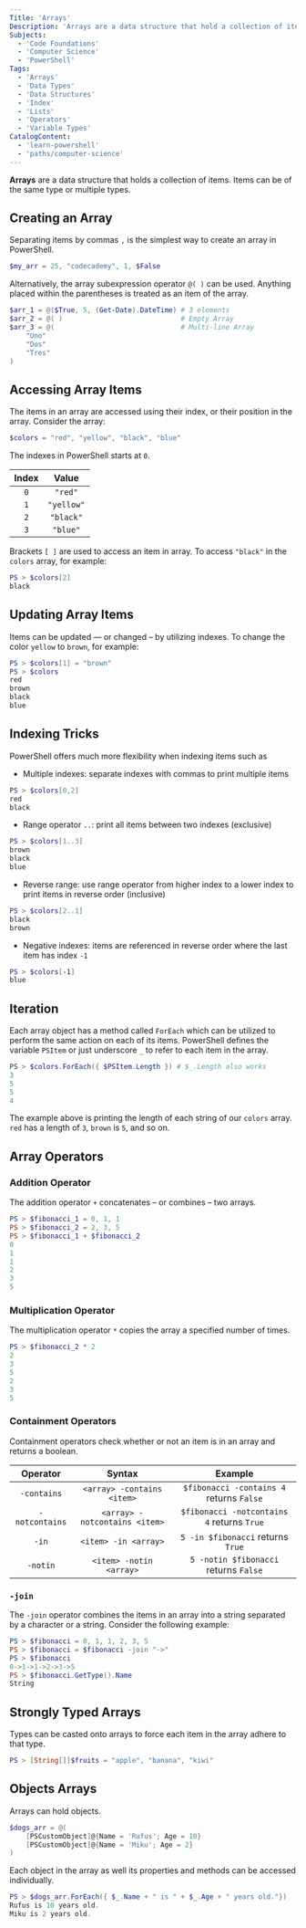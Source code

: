```yaml
---
Title: 'Arrays'
Description: 'Arrays are a data structure that hold a collection of items. PowerShell provides many ways to access, update, and manipulate array items.'
Subjects:
  - 'Code Foundations'
  - 'Computer Science'
  - 'PowerShell'
Tags:
  - 'Arrays'
  - 'Data Types'
  - 'Data Structures'
  - 'Index'
  - 'Lists'
  - 'Operators'
  - 'Variable Types'
CatalogContent:
  - 'learn-powershell'
  - 'paths/computer-science'
---
```


**Arrays** are a data structure that holds a collection of items. Items can be of the same type or multiple types.

## Creating an Array

Separating items by commas `,` is the simplest way to create an array in PowerShell.

```PowerShell
$my_arr = 25, "codecademy", 1, $False
```

Alternatively, the array subexpression operator `@( )` can be used. Anything placed within the parentheses is treated as an item of the array.

```PowerShell
$arr_1 = @($True, 5, (Get-Date).DateTime) # 3 elements
$arr_2 = @( )                             # Empty Array
$arr_3 = @(                               # Multi-line Array
    "Uno"
    "Dos"
    "Tres"
) 
```

## Accessing Array Items

The items in an array are accessed using their index, or their position in the array. Consider the array:

```PowerShell
$colors = "red", "yellow", "black", "blue"
```

The indexes in PowerShell starts at `0`.

|   Index   |       Value      |
| :-------: | :--------------: |
|    `0`    |    `"red"`       |
|    `1`    |    `"yellow"`    |
|    `2`    |    `"black"`     |
|    `3`    |    `"blue"`      |

Brackets `[ ]` are used to access an item in array. To access `"black"` in the `colors` array, for example:

```PowerShell
PS > $colors[2]
black
```

## Updating Array Items

Items can be updated — or changed – by utilizing indexes. To change the color `yellow` to `brown`, for example:

```PowerShell
PS > $colors[1] = "brown"
PS > $colors
red
brown
black
blue
```

## Indexing Tricks

PowerShell offers much more flexibility when indexing items such as
- Multiple indexes: separate indexes with commas to print multiple items

```PowerShell
PS > $colors[0,2]
red
black
```

- Range operator `..`: print all items between two indexes (exclusive)

```PowerShell
PS > $colors[1..3]
brown
black
blue
```

- Reverse range: use range operator from higher index to a lower index to print items in reverse order (inclusive)

```PowerShell
PS > $colors[2..1]
black
brown
```

- Negative indexes: items are referenced in reverse order where the last item has index `-1`

```PowerShell
PS > $colors[-1]
blue
```

## Iteration

Each array object has a method called `ForEach` which can be utilized to perform the same action on each of its items. PowerShell defines the variable `PSItem` or just underscore `_` to refer to each item in the array.

```PowerShell
PS > $colors.ForEach({ $PSItem.Length }) # $_.Length also works
3
5
5
4
```

The example above is printing the length of each string of our `colors` array. `red` has a length of `3`, `brown` is `5`, and so on.

## Array Operators

### Addition Operator

The addition operator `+` concatenates – or combines – two arrays.

```PowerShell
PS > $fibonacci_1 = 0, 1, 1
PS > $fibonacci_2 = 2, 3, 5
PS > $fibonacci_1 + $fibonacci_2
0
1
1
2
3
5
```

### Multiplication Operator

The multiplication operator `*` copies the array a specified number of times.

```PowerShell
PS > $fibonacci_2 * 2
2
3
5
2
3
5
```

### Containment Operators

Containment operators check whether or not an item is in an array and returns a boolean.

|      Operator      |                Syntax               |                     Example                    |
| :----------------: | :---------------------------------: | :--------------------------------------------: |
|   `-contains`      |    `<array> -contains <item>`       |   `$fibonacci -contains 4` returns `False`     |
|   `-notcontains`   |    `<array> -notcontains <item>`    |   `$fibonacci -notcontains 4` returns `True`   |
|   `-in`            |    `<item> -in <array>`             |   `5 -in $fibonacci` returns `True`            |
|   `-notin`         |    `<item> -notin <array>`          |   `5 -notin $fibonacci` returns `False`        |

### `-join`

The `-join` operator combines the items in an array into a string separated by a character or a string. Consider the following example:

```PowerShell
PS > $fibonacci = 0, 1, 1, 2, 3, 5
PS > $fibonacci = $fibonacci -join "->"
PS > $fibonacci
0->1->1->2->3->5
PS > $fibonacci.GetType().Name
String
```

## Strongly Typed Arrays

Types can be casted onto arrays to force each item in the array adhere to that type.

```PowerShell
PS > [String[]]$fruits = "apple", "banana", "kiwi"
```

## Objects Arrays

Arrays can hold objects.

```PowerShell
$dogs_arr = @(
    [PSCustomObject]@{Name = 'Rufus'; Age = 10}
    [PSCustomObject]@{Name = 'Miku'; Age = 2}
)
```

Each object in the array as well its properties and methods can be accessed individually.

```PowerShell
PS > $dogs_arr.ForEach({ $_.Name + " is " + $_.Age + " years old."})
Rufus is 10 years old.
Miku is 2 years old.
```
